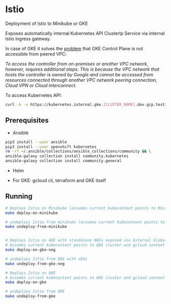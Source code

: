 # Istio

Deployment of Istio to Minikube or GKE

Exposes automatically internal Kubernetes API ClusterIp Service via internal Istio ingress gateway.

In case of GKE it solves the [problem](https://cloud.google.com/solutions/creating-kubernetes-engine-private-clusters-with-net-proxies) that GKE Control Plane is not accessible from peered VPC:

  _To access the controller from on-premises or another VPC network, however, requires additional steps. This is because the VPC network that hosts the controller is owned by Google and cannot be accessed from resources connected through another VPC network peering connection, Cloud VPN or Cloud Interconnect._

To access Kubernetes API:

```bash
curl -k -v https://kubernetes.internal.gke.[CLUSTER_NAME].dev.gcp.testing/version
```

## Prerequisites

* Ansible

```bash
pip3 install --user ansible
pip3 install --user openshift kubernetes
rm -rf ~/.ansible/collections/ansible_collections/community && \
ansible-galaxy collection install community.kubernetes
ansible-galaxy collection install community.general
```

* Helm

* For GKE: gcloud cli, terraform and GKE itself

## Running

```bash
# Deploys Istio on Minikube (assumes current kubecontext points to Minikube)
make deploy-on-minikube

# undeploys Istio from minikube (assumes current kubecontext points to Minikube)
make undeploy-from-minikube


# Deploys Istio on GKE with standalone NEGs exposed via External Global HTTPS LoadBalancer for external provisioning
# Assumes current kubecontext points to GKE cluster and gcloud context to project where GKE cluster is deployed
make deploy-on-gke-neg

# undeploys Istio from GKE with nEGs
make undeploy-from-gke-neg

# Deploys Istio on GKE
# Assumes current kubecontext points to GKE cluster and gcloud context to project where GKE cluster is deployed
make deploy-on-gke

# undeploys Istio from GKE
make undeploy-from-gke
```
